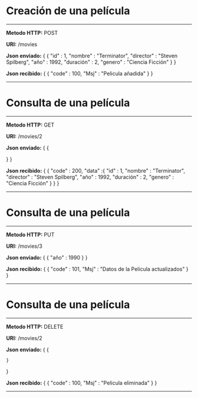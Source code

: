 # Creación de una película

---

**Metodo HTTP:** POST

**URI:** /movies

**Json enviado:** 
{
    {
        "id" : 1,
        "nombre" : "Terminator",
        "director" : "Steven Spilberg",
        "año" : 1992,
        "duración" : 2,
        "genero" : "Ciencia Ficción"
    }
}

**Json recibido:**
{
    {
        "code" : 100,
        "Msj" : "Pelicula añadida"
    }
}

---

# Consulta de una película

---

**Metodo HTTP:** GET

**URI:** /movies/2

**Json enviado:** 
{
   {

   }
}

**Json recibido:**
{
    {
        "code" : 200,
        "data" :{
                    "id" : 1,
                    "nombre" : "Terminator",
                    "director" : "Steven Spilberg",
                    "año" : 1992,
                    "duración" : 2,
                    "genero" : "Ciencia Ficción"
                }
    }
}

---

# Consulta de una película

---

**Metodo HTTP:** PUT

**URI:** /movies/3

**Json enviado:** 
{
    {
        "año" : 1990
    }
}

**Json recibido:**
{
    {
        "code" : 101,
        "Msj" : "Datos de la Pelicula actualizados"
    }
}

---

# Consulta de una película

---

**Metodo HTTP:** DELETE

**URI:** /movies/2

**Json enviado:** 
{
    {
   
    }
}

**Json recibido:**
{
    {
        "code" : 100,
        "Msj" : "Pelicula eliminada"
    }
}

---